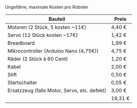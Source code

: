 Ungefähre, maximale Kosten pro Roboter

| **Bauteil**                                  | **Preis** |
| -------------------------------------------- | --------- |
| Motoren (2 Stück, 5 kosten ~11€)             | 4,40 €    |
| Servo (12 Stück kosten ~17€)                 | 1,42 €    |
| Breadboard                                   | 1,99 €    |
| Mikrocontroller (Arduino Nano (4,75€))       | 4,75 €    |
| Räder (2 Stück á 60 Cent)                    | 1,20 €    |
| Kabel                                        | 2,00 €    |
| Stift                                        | 0,50 €    |
| Startschalter                                | 0,05 €    |
| Ersatzzeug (falls Motor, Servo, etc. defekt) | 3,00 €    |
|                                              | 19,31 €   |

